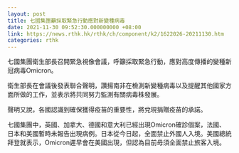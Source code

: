 ```yaml
---
layout: post
title: 七國集團籲採取緊急行動應對新變種病毒
date: 2021-11-30 09:52:30.000000000 +08:00
link: https://news.rthk.hk/rthk/ch/component/k2/1622026-20211130.htm
categories: rthk
---
```


七國集團衛生部長召開緊急視像會議，呼籲採取緊急行動，應對高度傳播的變種新冠病毒Omicron。

衛生部長在會議後發表聯合聲明，讚揚南非在檢測新變種病毒以及提醒其他國家方面所做的工作，並表示將共同努力監測有關病毒株發展。

聲明又說，各國認識到確保獲得疫苗的重要性，將兌現捐贈疫苗的承諾。

七國集團中，英國、加拿大、德國和意大利已經出現Omicron確診個案，法國、日本和美國暫時未報告出現病例。日本從今日起，全面禁止外國人入境。美國總統拜登就表示，Omicron遲早會在美國出現，但認為目前毋須全面禁止旅客入境。

